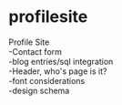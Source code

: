 # profilesite
Profile Site<br>
-Contact form <br>
-blog entries/sql integration <br>
-Header, who's page is it? <br>
-font considerations <br>
-design schema <br>
